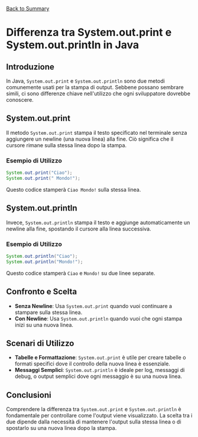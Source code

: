 [Back to Summary](../Summary.md)

# Differenza tra System.out.print e System.out.println in Java

## Introduzione
In Java, `System.out.print` e `System.out.println` sono due metodi comunemente usati per la stampa di output. Sebbene possano sembrare simili, ci sono differenze chiave nell'utilizzo che ogni sviluppatore dovrebbe conoscere.

## System.out.print
Il metodo `System.out.print` stampa il testo specificato nel terminale senza aggiungere un newline (una nuova linea) alla fine. Ciò significa che il cursore rimane sulla stessa linea dopo la stampa.

### Esempio di Utilizzo
```java
System.out.print("Ciao");
System.out.print(" Mondo!");
```
Questo codice stamperà `Ciao Mondo!` sulla stessa linea.

## System.out.println
Invece, `System.out.println` stampa il testo e aggiunge automaticamente un newline alla fine, spostando il cursore alla linea successiva.

### Esempio di Utilizzo
```java
System.out.println("Ciao");
System.out.println("Mondo!");
```
Questo codice stamperà `Ciao` e `Mondo!` su due linee separate.

## Confronto e Scelta
- **Senza Newline**: Usa `System.out.print` quando vuoi continuare a stampare sulla stessa linea.
- **Con Newline**: Usa `System.out.println` quando vuoi che ogni stampa inizi su una nuova linea.

## Scenari di Utilizzo
- **Tabelle e Formattazione**: `System.out.print` è utile per creare tabelle o formati specifici dove il controllo della nuova linea è essenziale.
- **Messaggi Semplici**: `System.out.println` è ideale per log, messaggi di debug, o output semplici dove ogni messaggio è su una nuova linea.

## Conclusioni
Comprendere la differenza tra `System.out.print` e `System.out.println` è fondamentale per controllare come l'output viene visualizzato. La scelta tra i due dipende dalla necessità di mantenere l'output sulla stessa linea o di spostarlo su una nuova linea dopo la stampa.

